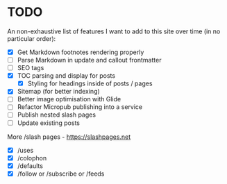 # TODO

An non-exhaustive list of features I want to add to this site over time (in no particular order):

- [x] Get Markdown footnotes rendering properly
- [ ] Parse Markdown in update and callout frontmatter
- [ ] SEO tags
- [x] TOC parsing and display for posts
    - [x] Styling for headings inside of posts / pages
- [x] Sitemap (for better indexing)
- [ ] Better image optimisation with Glide
- [ ] Refactor Micropub publishing into a service
- [ ] Publish nested slash pages
- [ ] Update existing posts

More /slash pages - https://slashpages.net
- [x] /uses
- [x] /colophon
- [x] /defaults
- [x] /follow or /subscribe or /feeds

